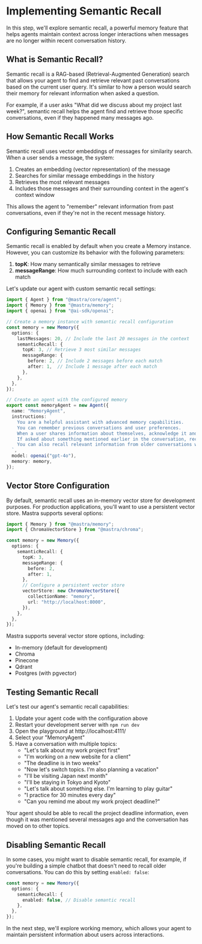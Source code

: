 # Implementing Semantic Recall

In this step, we'll explore semantic recall, a powerful memory feature that helps agents maintain context across longer interactions when messages are no longer within recent conversation history.

## What is Semantic Recall?

Semantic recall is a RAG-based (Retrieval-Augmented Generation) search that allows your agent to find and retrieve relevant past conversations based on the current user query. It's similar to how a person would search their memory for relevant information when asked a question.

For example, if a user asks "What did we discuss about my project last week?", semantic recall helps the agent find and retrieve those specific conversations, even if they happened many messages ago.

## How Semantic Recall Works

Semantic recall uses vector embeddings of messages for similarity search. When a user sends a message, the system:

1. Creates an embedding (vector representation) of the message
2. Searches for similar message embeddings in the history
3. Retrieves the most relevant messages
4. Includes those messages and their surrounding context in the agent's context window

This allows the agent to "remember" relevant information from past conversations, even if they're not in the recent message history.

## Configuring Semantic Recall

Semantic recall is enabled by default when you create a Memory instance. However, you can customize its behavior with the following parameters:

1. **topK**: How many semantically similar messages to retrieve
2. **messageRange**: How much surrounding context to include with each match

Let's update our agent with custom semantic recall settings:

```typescript
import { Agent } from "@mastra/core/agent";
import { Memory } from "@mastra/memory";
import { openai } from "@ai-sdk/openai";

// Create a memory instance with semantic recall configuration
const memory = new Memory({
  options: {
    lastMessages: 20, // Include the last 20 messages in the context
    semanticRecall: {
      topK: 3, // Retrieve 3 most similar messages
      messageRange: {
        before: 2, // Include 2 messages before each match
        after: 1,  // Include 1 message after each match
      },
    },
  },
});

// Create an agent with the configured memory
export const memoryAgent = new Agent({
  name: "MemoryAgent",
  instructions: `
    You are a helpful assistant with advanced memory capabilities.
    You can remember previous conversations and user preferences.
    When a user shares information about themselves, acknowledge it and remember it for future reference.
    If asked about something mentioned earlier in the conversation, recall it accurately.
    You can also recall relevant information from older conversations when appropriate.
  `,
  model: openai("gpt-4o"),
  memory: memory,
});
```

## Vector Store Configuration

By default, semantic recall uses an in-memory vector store for development purposes. For production applications, you'll want to use a persistent vector store. Mastra supports several options:

```typescript
import { Memory } from "@mastra/memory";
import { ChromaVectorStore } from "@mastra/chroma";

const memory = new Memory({
  options: {
    semanticRecall: {
      topK: 3,
      messageRange: {
        before: 2,
        after: 1,
      },
      // Configure a persistent vector store
      vectorStore: new ChromaVectorStore({
        collectionName: "memory",
        url: "http://localhost:8000",
      }),
    },
  },
});
```

Mastra supports several vector store options, including:
- In-memory (default for development)
- Chroma
- Pinecone
- Qdrant
- Postgres (with pgvector)

## Testing Semantic Recall

Let's test our agent's semantic recall capabilities:

1. Update your agent code with the configuration above
2. Restart your development server with `npm run dev`
3. Open the playground at http://localhost:4111/
4. Select your "MemoryAgent"
5. Have a conversation with multiple topics:
   - "Let's talk about my work project first"
   - "I'm working on a new website for a client"
   - "The deadline is in two weeks"
   - "Now let's switch topics. I'm also planning a vacation"
   - "I'll be visiting Japan next month"
   - "I'll be staying in Tokyo and Kyoto"
   - "Let's talk about something else. I'm learning to play guitar"
   - "I practice for 30 minutes every day"
   - "Can you remind me about my work project deadline?"

Your agent should be able to recall the project deadline information, even though it was mentioned several messages ago and the conversation has moved on to other topics.

## Disabling Semantic Recall

In some cases, you might want to disable semantic recall, for example, if you're building a simple chatbot that doesn't need to recall older conversations. You can do this by setting `enabled: false`:

```typescript
const memory = new Memory({
  options: {
    semanticRecall: {
      enabled: false, // Disable semantic recall
    },
  },
});
```

In the next step, we'll explore working memory, which allows your agent to maintain persistent information about users across interactions.
